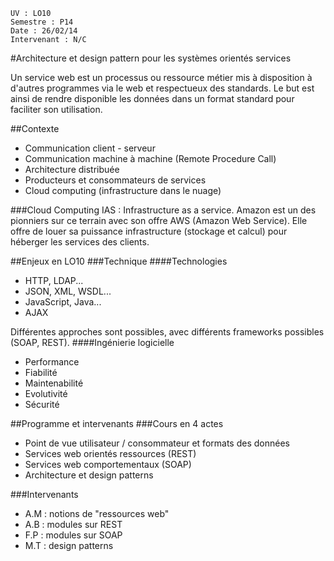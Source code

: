 	UV : LO10
	Semestre : P14
	Date : 26/02/14
	Intervenant : N/C

#Architecture et design pattern pour les systèmes orientés services

Un service web est un processus ou ressource métier mis à disposition à d'autres programmes via le web et respectueux des standards. Le but est ainsi de rendre disponible les données dans un format standard pour faciliter son utilisation. 

##Contexte
* Communication client - serveur
* Communication machine à machine (Remote Procedure Call)
* Architecture distribuée 
* Producteurs et consommateurs de services 
* Cloud computing (infrastructure dans le nuage)

###Cloud Computing
IAS : Infrastructure as a service. Amazon est un des pionniers sur ce terrain avec son offre AWS (Amazon Web Service). Elle offre de louer sa puissance infrastructure (stockage et calcul) pour héberger les services des clients. 

##Enjeux en LO10
###Technique
####Technologies
* HTTP, LDAP...
* JSON, XML, WSDL...
* JavaScript, Java...
* AJAX

Différentes approches sont possibles, avec différents frameworks possibles (SOAP, REST). 
####Ingénierie logicielle
* Performance
* Fiabilité
* Maintenabilité
* Evolutivité
* Sécurité

##Programme et intervenants
###Cours en 4 actes
* Point de vue utilisateur / consommateur et formats des données 
* Services web orientés ressources (REST)
* Services web comportementaux (SOAP)
* Architecture et design patterns

###Intervenants
* A.M : notions de "ressources web"
* A.B : modules sur REST
* F.P : modules sur SOAP
* M.T : design patterns
